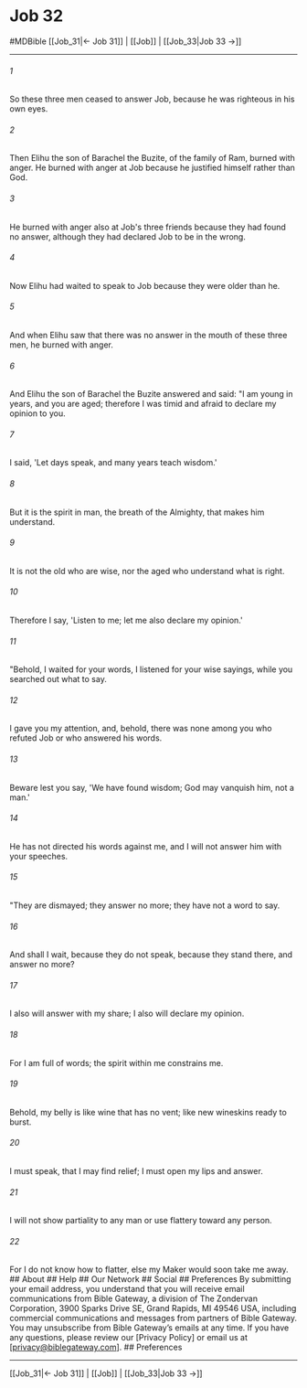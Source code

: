 # Job 32
#MDBible
[[Job_31|← Job 31]] | [[Job]] | [[Job_33|Job 33 →]]

***


###### 1 
So these three men ceased to answer Job, because he was righteous in his own eyes. 

###### 2 
Then Elihu the son of Barachel the Buzite, of the family of Ram, burned with anger. He burned with anger at Job because he justified himself rather than God. 

###### 3 
He burned with anger also at Job's three friends because they had found no answer, although they had declared Job to be in the wrong. 

###### 4 
Now Elihu had waited to speak to Job because they were older than he. 

###### 5 
And when Elihu saw that there was no answer in the mouth of these three men, he burned with anger. 

###### 6 
And Elihu the son of Barachel the Buzite answered and said: "I am young in years, and you are aged; therefore I was timid and afraid to declare my opinion to you. 

###### 7 
I said, 'Let days speak, and many years teach wisdom.' 

###### 8 
But it is the spirit in man, the breath of the Almighty, that makes him understand. 

###### 9 
It is not the old who are wise, nor the aged who understand what is right. 

###### 10 
Therefore I say, 'Listen to me; let me also declare my opinion.' 

###### 11 
"Behold, I waited for your words, I listened for your wise sayings, while you searched out what to say. 

###### 12 
I gave you my attention, and, behold, there was none among you who refuted Job or who answered his words. 

###### 13 
Beware lest you say, 'We have found wisdom; God may vanquish him, not a man.' 

###### 14 
He has not directed his words against me, and I will not answer him with your speeches. 

###### 15 
"They are dismayed; they answer no more; they have not a word to say. 

###### 16 
And shall I wait, because they do not speak, because they stand there, and answer no more? 

###### 17 
I also will answer with my share; I also will declare my opinion. 

###### 18 
For I am full of words; the spirit within me constrains me. 

###### 19 
Behold, my belly is like wine that has no vent; like new wineskins ready to burst. 

###### 20 
I must speak, that I may find relief; I must open my lips and answer. 

###### 21 
I will not show partiality to any man or use flattery toward any person. 

###### 22 
For I do not know how to flatter, else my Maker would soon take me away. ## About ## Help ## Our Network ## Social ## Preferences By submitting your email address, you understand that you will receive email communications from Bible Gateway, a division of The Zondervan Corporation, 3900 Sparks Drive SE, Grand Rapids, MI 49546 USA, including commercial communications and messages from partners of Bible Gateway. You may unsubscribe from Bible Gateway&rsquo;s emails at any time. If you have any questions, please review our [Privacy Policy] or email us at [privacy@biblegateway.com]. ## Preferences

***

[[Job_31|← Job 31]] | [[Job]] | [[Job_33|Job 33 →]]
